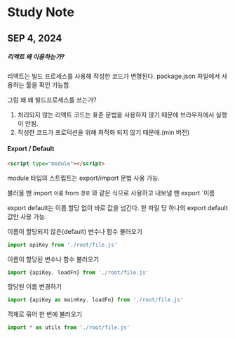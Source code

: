 
# Study Note

## SEP 4, 2024

##### 리액트 왜 이용하는가?

리액트는 빌드 프로세스를 사용해 작성한 코드가 변형된다. package.json 파일에서 사용하는 툴을 확인 가능함.

그럼 왜 왜 빌드프로세스를 쓰는가?
1. 처리되지 않는 리액트 코드는 표준 문법을 사용하지 않기 때문에 브라우저에서 실행이 안됨.
2. 작성한 코드가 프로덕션을 위해 최적화 되지 않기 때문에.(min 버전)


#### Export / Default
  
```html
<script type="module"></script>
```
module 타입의 스트립트는 export/import 문법 사용 가능.
  
불러올 땐 import `이름` from `경로` 와 같은 식으로 사용하고
내보낼 땐 export `이름
  
export default는 이름 할당 없이 바로 값을 넘긴다.
한 파일 당 하나의 export default 값만 사용 가능.
  
이름이 할당되지 않은(default) 변수나 함수 불러오기
```javascript
import apiKey from './root/file.js'
```
    
이름이 할당된 변수나 함수 불러오기
```javascript
import {apiKey, loadFn} from './root/file.js'
```
  
할당된 이름 변경하기
```javascript
import {apiKey as mainKey, loadFn} from './root/file.js'
```
  
객체로 묶어 한 번에 불러오기
```javascript
import * as utils from './root/file.js'
```